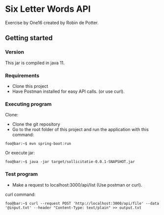 # Six Letter Words API

Exercise by One16 created by Robin de Potter.

## Getting started

### Version

This jar is compiled in java 11.

### Requirements

* Clone this project
* Have Postman installed for easy API calls. (or use curl).

### Executing program

Clone:

* Clone the git repository
* Go to the root folder of this project and run the application with this command:

```console
foo@bar:~$ mvn spring-boot:run
```

Or execute jar:

```console
foo@bar:~$ java -jar target/sollicitatie-0.0.1-SNAPSHOT.jar
```

### Test program

* Make a request to localhost:3000/api/list (Use postman or curl).
  
curl command:

```console
foo@bar:~$ curl --request POST 'http://localhost:3000/api/file' --data '@input.txt' --header "Content-Type: text/plain" >> output.txt
```
